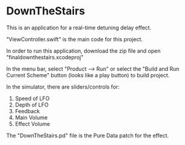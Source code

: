 # DownTheStairs
This is an application for a real-time detuning delay effect.

"ViewController.swift" is the main code for this project.

In order to run this application, download the zip file and open "finaldownthestairs.xcodeproj"

In the menu bar, select "Product --> Run" or select the "Build and Run Current Scheme" button (looks like a play button) to build project. 

In the simulator, there are sliders/controls for:
1. Speed of LFO
2. Depth of LFO
3. Feedback
4. Main Volume
5. Effect Volume

The "DownTheStairs.pd" file is the Pure Data patch for the effect.

